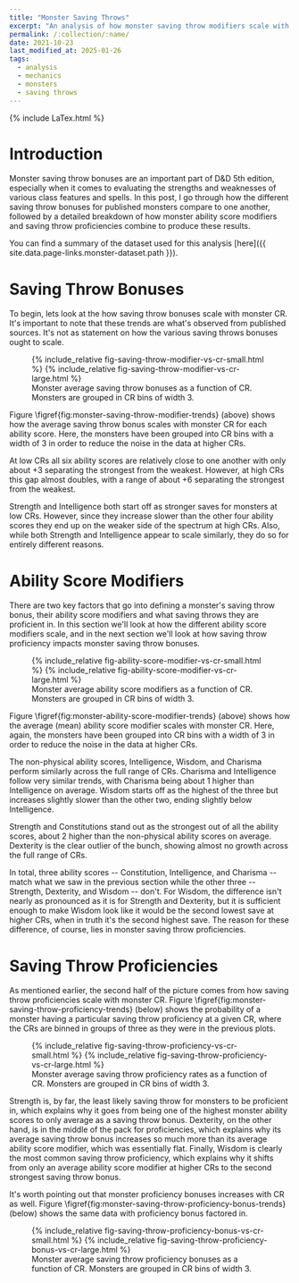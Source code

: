 ```yaml
---
title: "Monster Saving Throws"
excerpt: "An analysis of how monster saving throw modifiers scale with CR."
permalink: /:collection/:name/
date: 2021-10-23
last_modified_at: 2025-01-26
tags:
  - analysis
  - mechanics
  - monsters
  - saving throws
---
```


{% include LaTex.html %}

# Introduction

Monster saving throw bonuses are an important part of D&D 5th edition, especially when it comes to evaluating the strengths and weaknesses of various class features and spells. In this post, I go through how the different saving throw bonuses for published monsters compare to one another, followed by a detailed breakdown of how monster ability score modifiers and saving throw proficiencies combine to produce these results. 

You can find a summary of the dataset used for this analysis [here]({{ site.data.page-links.monster-dataset.path }}).

# Saving Throw Bonuses

To begin, lets look at the how saving throw bonuses scale with monster CR. It's important to note that these trends are what's observed from published sources. It's not as statement on how the various saving throws bonuses ought to scale.

<figure alt="Saving Throw Modifier vs CR" id="fig:monster-saving-throw-modifier-trends">
    {% include_relative fig-saving-throw-modifier-vs-cr-small.html %}
    {% include_relative fig-saving-throw-modifier-vs-cr-large.html %}
    <figcaption>Monster average saving throw bonuses as a function of CR. Monsters are grouped in CR bins of width 3.</figcaption>
</figure>

Figure \figref{fig:monster-saving-throw-modifier-trends} (above) shows how the average saving throw bonus scales with monster CR for each ability score. Here, the monsters have been grouped into CR bins with a width of 3 in order to reduce the noise in the data at higher CRs.

At low CRs all six ability scores are relatively close to one another with only about +3 separating the strongest from the weakest. However, at high CRs this gap almost doubles, with a range of about +6 separating the strongest from the weakest.

Strength and Intelligence both start off as stronger saves for monsters at low CRs. However, since they increase slower than the other four ability scores they end up on the weaker side of the spectrum at high CRs. Also, while both Strength and Intelligence appear to scale similarly, they do so for entirely different reasons.

# Ability Score Modifiers

There are two key factors that go into defining a monster's saving throw bonus, their ability score modifiers and what saving throws they are proficient in. In this section we'll look at how the different ability score modifiers scale, and in the next section we'll look at how saving throw proficiency impacts monster saving throw bonuses.

<figure alt="Ability Score Modifier vs CR" id="fig:monster-ability-score-modifier-trends">
    {% include_relative fig-ability-score-modifier-vs-cr-small.html %}
    {% include_relative fig-ability-score-modifier-vs-cr-large.html %}
    <figcaption>Monster average ability score modifiers as a function of CR. Monsters are grouped in CR bins of width 3.</figcaption>
</figure>

Figure \figref{fig:monster-ability-score-modifier-trends} (above) shows how the average (mean) ability score modifier scales with monster CR. Here, again, the monsters have been grouped into CR bins with a width of 3 in order to reduce the noise in the data at higher CRs.

The non-physical ability scores, Intelligence, Wisdom, and Charisma perform similarly across the full range of CRs. Charisma and Intelligence follow very similar trends, with Charisma being about 1 higher than Intelligence on average. Wisdom starts off as the highest of the three but increases slightly slower than the other two, ending slightly below Intelligence.

Strength and Constitutions stand out as the strongest out of all the ability scores, about 2 higher than the non-physical ability scores on average. Dexterity is the clear outlier of the bunch, showing almost no growth across the full range of CRs.

In total, three ability scores -- Constitution, Intelligence, and Charisma -- match what we saw in the previous section while the other three -- Strength, Dexterity, and Wisdom -- don't. For Wisdom, the difference isn't nearly as pronounced as it is for Strength and Dexterity, but it is sufficient enough to make Wisdom look like it would be the second lowest save at higher CRs, when in truth it's the second highest save. The reason for these difference, of course, lies in monster saving throw proficiencies.

# Saving Throw Proficiencies

As mentioned earlier, the second half of the picture comes from how saving throw proficiencies scale with monster CR. Figure \figref{fig:monster-saving-throw-proficiency-trends} (below) shows the probability of a monster having a particular saving throw proficiency at a given CR, where the CRs are binned in groups of three as they were in the previous plots.

<figure alt="Saving Throw Proficiency vs CR" id="fig:monster-saving-throw-proficiency-trends">
    {% include_relative fig-saving-throw-proficiency-vs-cr-small.html %}
    {% include_relative fig-saving-throw-proficiency-vs-cr-large.html %}
    <figcaption>Monster average saving throw proficiency rates as a function of CR. Monsters are grouped in CR bins of width 3.</figcaption>
</figure>

Strength is, by far, the least likely saving throw for monsters to be proficient in, which explains why it goes from being one of the highest monster ability scores to only average as a saving throw bonus. Dexterity, on the other hand, is in the middle of the pack for proficiencies, which explains why its average saving throw bonus increases so much more than its average ability score modifier, which was essentially flat. Finally, Wisdom is clearly the most common saving throw proficiency, which explains why it shifts from only an average ability score modifier at higher CRs to the second strongest saving throw bonus.

It's worth pointing out that monster proficiency bonuses increases with CR as well. Figure \figref{fig:monster-saving-throw-proficiency-bonus-trends} (below) shows the same data with proficiency bonus factored in.

<figure alt="Saving Throw Proficiency Bonus vs CR" id="fig:monster-saving-throw-proficiency-bonus-trends">
    {% include_relative fig-saving-throw-proficiency-bonus-vs-cr-small.html %}
    {% include_relative fig-saving-throw-proficiency-bonus-vs-cr-large.html %}
    <figcaption>Monster average saving throw proficiency bonuses as a function of CR. Monsters are grouped in CR bins of width 3.</figcaption>
</figure>

<!--
# Extra Credit

For those wanting to see the trends for ability score modifiers and proficiency bonuses side by side, Fig. \figref{fig:ability-mods-and-prof-bonus-vs-cr} shows a side by side comparison between the two.

<figure class="half" id="fig:ability-mods-and-prof-bonus-vs-cr">
    {% include_relative fig-ability-score-modifier-vs-cr-small.html %}
    {% include_relative fig-ability-score-modifier-vs-cr-large.html %}
    {% include_relative fig-saving-throw-proficiency-bonus-vs-cr-small.html %}
    {% include_relative fig-saving-throw-proficiency-bonus-vs-cr-large.html %}
    <figcaption>Monster average ability score modifier and proficiency bonuses as a function of CR. Monsters are grouped in CR bins of width 3.</figcaption>
</figure>
-->

<!--
# Conclusion
To summarize, published monsters do, in fact, deviate from the baseline stats given in chapter 9 of the DMG. To a simple approximation, monster damage per round and hit points scale with CR in the following ways,

\begin{align}
    \mathrm{Strength\ Bonus}     &\approx \ \ \ 0.7 + \CR/3 \,; \nonumber \\\\ 
    \mathrm{Dexterity\ Bonus}    &\approx \ \ \ 0.5 + \CR/4 \,; \nonumber \\\\ 
    \mathrm{Constitution\ Bonus} &\approx \ \ \ 0.5 + \CR/2 \,; \nonumber \\\\ 
    \mathrm{Intelligence\ Bonus} &\approx      -1.3 + \CR/3 \,; \nonumber \\\\ 
    \mathrm{Wisdom\ Bonus}       &\approx      -0.5 + \CR/2 \,; \nonumber \\\\ 
    \mathrm{Charisma\ Bonus}     &\approx      -2.0 + \CR/2 \,. \nonumber
\end{align}

\begin{align}
    \mathrm{Strength\ Modifier}     &\approx \ \ \ 0.50 + \CR/4 \,; \nonumber \\\\ 
    \mathrm{Dexterity\ Modifier}    &\approx \ \ \ 1.00  \qquad \quad \ \ \,\, ; \nonumber \\\\ 
    \mathrm{Constitution\ Modifier} &\approx \ \ \ 0.50 + \CR/4 \,; \nonumber \\\\ 
    \mathrm{Intelligence\ Modifier} &\approx      -1.25 + \CR/4 \,; \nonumber \\\\ 
    \mathrm{Wisdom\ Modifier}       &\approx      -0.00 + \CR/5 \,; \nonumber \\\\ 
    \mathrm{Charisma\ Modifier}     &\approx      -1.00 + \CR/4 \,. \nonumber
\end{align}
-->